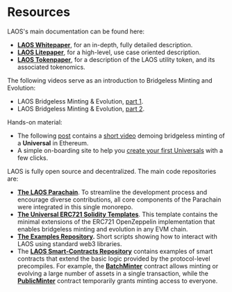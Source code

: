 # Resources

LAOS's main documentation can be found here:

* [**LAOS Whitepaper**](https://github.com/freeverseio/laos-whitepaper/blob/main/laos.pdf), for an in-depth, fully detailed description.
* [**LAOS Litepaper**](https://spaces.gorengine.com/laos/LAOS_litepaper.pdf), for a high-level, use case oriented description.
* [**LAOS Tokenpaper**](https://laos.gitbook.io/laos-whitepaper/), for a description of the LAOS utility token, and its associated tokenomics.

The following videos serve as an introduction to Bridgeless Minting and Evolution:

* LAOS Bridgeless Minting & Evolution, [part 1](https://www.youtube.com/watch?v=UU63SU6s0sY).
* LAOS Bridgeless Minting & Evolution, [part 2](https://www.youtube.com/watch?v=yDoEp7mFlTg).

Hands-on material:

* The following [post](https://medium.com/laosnetwork/bridgeless-minting-on-ethereum-polygon-and-other-chains-ae69a4b6a91e) contains a [short video](https://www.youtube.com/watch?v=MIe3nsjQIYA) demoing bridgeless minting of a **Universal** in Ethereum.
* A simple on-boarding site to help you [create your first Universals](https://apps.klaos.io/) with a few clicks.&#x20;

LAOS is fully open source and decentralized. The main code repositories are:

* [**The LAOS Parachain**](https://github.com/freeverseio/laos#the-laos-parachain-monorepo). To streamline the development process and encourage diverse contributions, all core components of the Parachain were integrated in this single monorepo.
* [**The Universal ERC721 Solidity Templates**](https://github.com/freeverseio/laos-erc721). This template contains the minimal extensions of the ERC721 OpenZeppelin implementation that enables bridgeless minting and evolution in any EVM chain.
* [**The Examples Repository**](https://github.com/freeverseio/laos-examples)**.** Short scripts showing how to interact with LAOS using standard web3 libraries.
* The [**LAOS Smart-Contracts Repository**](https://github.com/freeverseio/laos-smart-contracts) contains examples of smart contracts that extend the basic logic provided by the protocol-level precompiles. For example, the [**BatchMinter**](https://github.com/freeverseio/laos-smart-contracts/tree/main/batch-minter) contract allows minting or evolving a large number of assets in a single transaction, while the [**PublicMinter**](https://github.com/freeverseio/laos-smart-contracts/tree/main/public-minter) contract temporarily grants minting access to everyone.

